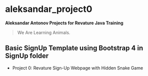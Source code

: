 # aleksandar_project0
**Aleksandar Antonov Projects for Revature Java Training**
>We Are Learning Animals.

## Basic SignUp Template using Bootstrap 4 in SignUp folder
* Project 0: Revature Sign-Up Webpage with Hidden Snake Game
